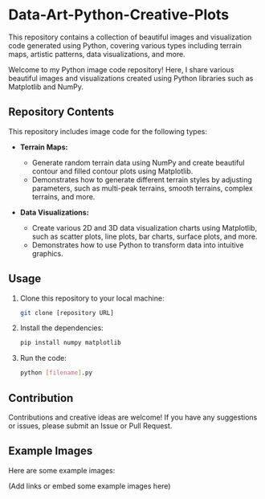# Data-Art-Python-Creative-Plots
This repository contains a collection of beautiful images and visualization code generated using Python, covering various types including terrain maps, artistic patterns, data visualizations, and more.

Welcome to my Python image code repository! Here, I share various beautiful images and visualizations created using Python libraries such as Matplotlib and NumPy.

## Repository Contents

This repository includes image code for the following types:

* **Terrain Maps:**
    * Generate random terrain data using NumPy and create beautiful contour and filled contour plots using Matplotlib.
    * Demonstrates how to generate different terrain styles by adjusting parameters, such as multi-peak terrains, smooth terrains, complex terrains, and more.

* **Data Visualizations:**
    * Create various 2D and 3D data visualization charts using Matplotlib, such as scatter plots, line plots, bar charts, surface plots, and more.
    * Demonstrates how to use Python to transform data into intuitive graphics.

## Usage

1.  Clone this repository to your local machine:

    ```bash
    git clone [repository URL]
    ```

2.  Install the dependencies:

    ```bash
    pip install numpy matplotlib
    ```

3.  Run the code:

    ```bash
    python [filename].py
    ```

## Contribution

Contributions and creative ideas are welcome! If you have any suggestions or issues, please submit an Issue or Pull Request.


## Example Images

Here are some example images:

(Add links or embed some example images here)
